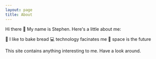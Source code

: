 ```yaml
---
layout: page
title: About
---
```


Hi there :wave: My name is Stephen. Here's a little about me:

:bread: I like to bake bread
:computer: technology facinates me
:rocket: space is the future

This site contains anything interesting to me. Have a look around.
